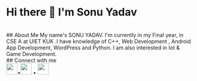 # Hi there 👋 I'm Sonu Yadav

<!--![Github stats](https://github-readme-stats.vercel.app/api?username=sonuyadav2&theme=dark&show_icons=true)-->
<br>
## About Me
My name's SONU YADAV. I'm currently in my Final year, in CSE A at UIET KUK .I have knowledge of C++, Web Development , Android App Development, WordPress and Python.
I am also interested in Iot & Game Development.
<br>
## Connect with me
<br>
 <a href = https://www.instagram.com/___sonuyadav___>
  <img src="https://drive.google.com/file/d/1-FWUEgld8bi9c3lBVhC3OGWg9HWgizVR/view?usp=sharing" height='30' 
weight='30'></a>•<a href = https://www.linkedin.com/in/sonu-yadav2/><img src="https://drive.google.com/file/d/1FnF_T8kRbp7gsxuQ5k9vqYFU7RYaa7vn/view?usp=sharing" height='30' weight='30'></a> • <a href =https://twitter.com/SonuYad51181593><img src="https://drive.google.com/file/d/1l-9TMGsmjotYT1QK9Tuu9H5P3ddx8bcF/view?usp=sharing"  height='30' weight='30'></a> 


